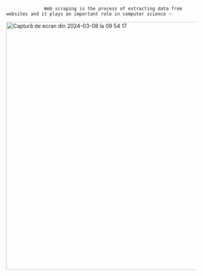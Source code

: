                   Web scraping is the process of extracting data from websites and it plays an important role in computer science ✨

<img width="657" alt="Captură de ecran din 2024-03-08 la 09 54 17" src="https://github.com/corinamihaila30/Web-Scraping/assets/119610150/df28c11e-854d-4095-a861-be4517c4767c">
